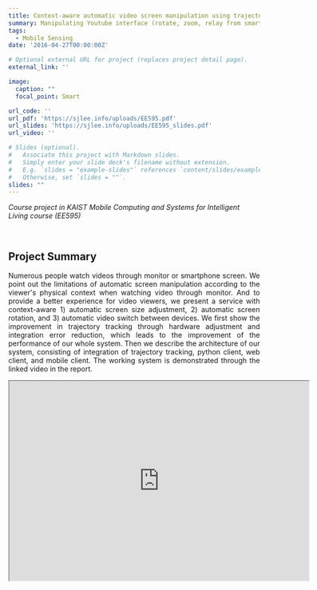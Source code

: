 ```yaml
---
title: Context-aware automatic video screen manipulation using trajectory tracking
summary: Manipulating Youtube interface (rotate, zoom, relay from smartphone to laptop) using user head location & orientation. Implemented head tracking using Arduino & bluetooth connection between laptop, smartphone, and Arduino
tags:
  - Mobile Sensing
date: '2016-04-27T00:00:00Z'

# Optional external URL for project (replaces project detail page).
external_link: ''

image:
  caption: ""
  focal_point: Smart

url_code: ''
url_pdf: 'https://sjlee.info/uploads/EE595.pdf'
url_slides: 'https://sjlee.info/uploads/EE595_slides.pdf'
url_video: ''

# Slides (optional).
#   Associate this project with Markdown slides.
#   Simply enter your slide deck's filename without extension.
#   E.g. `slides = "example-slides"` references `content/slides/example-slides.md`.
#   Otherwise, set `slides = ""`.
slides: ""
---
```

<i>Course project in KAIST Mobile Computing and Systems for Intelligent Living course (EE595)</i>

<br>

## Project Summary

<p style="text-align:justify">
Numerous people watch videos through monitor or smartphone screen. We point out the limitations of automatic screen manipulation according to the viewer's physical context when watching video through monitor. And to provide a better experience for video viewers, we present a service with context-aware 1) automatic screen size adjustment, 2) automatic screen rotation, and 3) automatic video switch between devices. We first show the improvement in trajectory tracking through hardware adjustment and integration error reduction, which leads to the improvement of the performance of our whole system. Then we describe the architecture of our system, consisting of integration of trajectory tracking, python client, web client, and mobile client. The working system is demonstrated through the linked video in the report.
</p>

<iframe width="600", height="400" src="https://www.youtube.com/watch?v=RVQDANiRxUU">
</iframe>